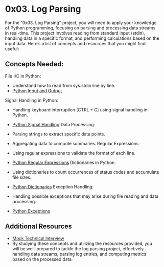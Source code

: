 #  0x03. Log Parsing
For the “0x03. Log Parsing” project, you will need to apply your knowledge of Python programming, focusing on
parsing and processing data streams in real-time. This project involves reading from standard input (stdin), handling data in a specific format, and performing calculations based on the input data.
Here’s a list of concepts and resources that you might find useful:

## Concepts Needed:
File I/O in Python:
*    Understand how to read from sys.stdin line by line.
*    [Python Input and Output](https://docs.python.org/3/tutorial/inputoutput.html)

Signal Handling in Python:

*    Handling keyboard interruption (CTRL + C) using signal handling in Python.
*    [Python Signal Handling](https://docs.python.org/3/library/signal.html)
Data Processing:
*    Parsing strings to extract specific data points.
*    Aggregating data to compute summaries.
Regular Expressions:

*    Using regular expressions to validate the format of each line.
*    [Python Regular Expressions](https://docs.python.org/3/library/re.html)
Dictionaries in Python:

*    Using dictionaries to count occurrences of status codes and accumulate file sizes.
*    [Python Dictionaries](https://docs.python.org/3/tutorial/datastructures.html#dictionaries)
Exception Handling:

*    Handling possible exceptions that may arise during file reading and data processing.
*    [Python Exceptions](https://docs.python.org/3/tutorial/errors.html)

## Additional Resources
* [Mock Technical Interview](https://www.youtube.com/watch?feature=shared&v=5dRTK-_Bzd0)
* By studying these concepts and utilizing the resources provided, you will be well-prepared to tackle the log parsing project, effectively handling data streams, parsing log entries, and computing metrics based on the processed data.
